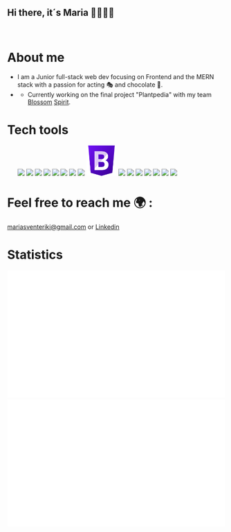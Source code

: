 ## Hi there, it´s Maria 👋👩🏼‍💻

![]()

# About me
* I am a Junior full-stack web dev focusing on Frontend and the MERN stack with a passion for acting 🎭 and chocolate 🍫. 
* * Currently working on the final project "Plantpedia" with my team 
[Blossom](https://github.com/aegli84/aegli84) [Spirit](https://github.com/NicklausDim).

# Tech tools 
<ul>
<img with= "80" height= "80" src= "https://upload.wikimedia.org/wikipedia/commons/thumb/a/a7/React-icon.svg/1280px-React-icon.svg.png"/>
<img with= "80" height= "80" src= "https://cdn.iconscout.com/icon/free/png-256/javascript-2038874-1720087.png"/>
<img with= "80" height= "80" src= "https://icon-library.com/images/html5-icon/html5-icon-13.jpg"/>
<img with= "80" height= "80" src= "https://icon-library.com/images/css-icon-png/css-icon-png-0.jpg"/>
<img with= "60" height= "60" src= "https://icon-library.com/images/node-js-icon/node-js-icon-11.jpg"/>
<img with= "80" height= "80" src= "https://cdn.iconscout.com/icon/free/png-512/mongodb-2-1175137.png"/>
<img with= "60" height= "60" src= "https://cdn.iconscout.com/icon/free/png-256/redux-283024.png"/>
<img with= "60" height= "60" src= "https://cdn.iconscout.com/icon/free/png-256/jquery-7-1175152.png"/>
<img with= "70" height= "70" src= "https://raw.githubusercontent.com/themedotid/bootstrap-icon/HEAD/docs/bootstrap-icon-css.png"/>
<img with= "60" height= "60" src= "https://upload.wikimedia.org/wikipedia/commons/thumb/9/96/Sass_Logo_Color.svg/1024px-Sass_Logo_Color.svg.png"/>
<img with= "60" height= "60" src= "https://upload.wikimedia.org/wikipedia/commons/thumb/d/d5/Slack_icon_2019.svg/1200px-Slack_icon_2019.svg.png"/>
<img with= "80" height= "80" src= "https://www.icescrum.com/wp-content/uploads/2020/03/logo-1.png"/>
<img with= "90" height= "90" src= "https://cdn.iconscout.com/icon/free/png-256/figma-682083.png"/>
<img with= "60" height= "60" src= "https://upload.wikimedia.org/wikipedia/commons/9/91/Octicons-mark-github.svg"/>
<img with= "60" height= "60" src= "https://iconape.com/wp-content/png_logo_vector/git-icon.png"/>
<img with= "60" height= "60" src= "https://seeklogo.com/images/C/canva-logo-B4BE25729A-seeklogo.com.png"/>
  </ul>
  
# Feel free to reach me 🌍 :
mariasventeriki@gmail.com or [Linkedin](https://www.linkedin.com/in/maria-sventeriki-4133a01b3/)

# Statistics
![](https://raw.githubusercontent.com/MariaSventeriki/statistics/b873ecf046ce8658a8fa68a346b8614b29d1759b/generated/languages.svg)
![](https://raw.githubusercontent.com/MariaSventeriki/statistics/b873ecf046ce8658a8fa68a346b8614b29d1759b/generated/overview.svg)





